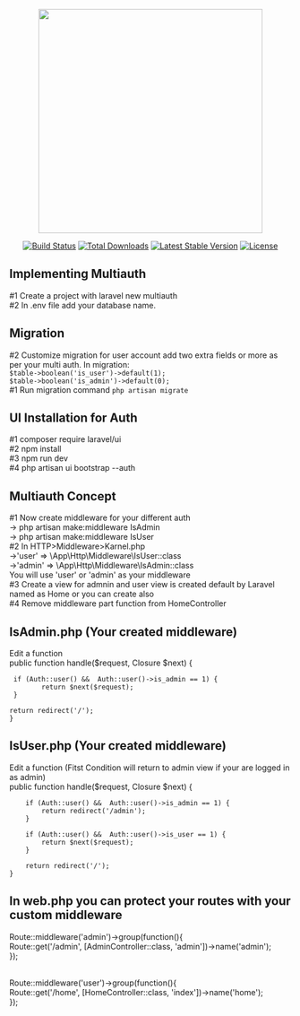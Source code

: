 <p align="center"><a href="https://laravel.com" target="_blank"><img src="https://raw.githubusercontent.com/laravel/art/master/logo-lockup/5%20SVG/2%20CMYK/1%20Full%20Color/laravel-logolockup-cmyk-red.svg" width="400"></a></p>

<p align="center">
<a href="https://travis-ci.org/laravel/framework"><img src="https://travis-ci.org/laravel/framework.svg" alt="Build Status"></a>
<a href="https://packagist.org/packages/laravel/framework"><img src="https://img.shields.io/packagist/dt/laravel/framework" alt="Total Downloads"></a>
<a href="https://packagist.org/packages/laravel/framework"><img src="https://img.shields.io/packagist/v/laravel/framework" alt="Latest Stable Version"></a>
<a href="https://packagist.org/packages/laravel/framework"><img src="https://img.shields.io/packagist/l/laravel/framework" alt="License"></a>
</p>

## Implementing Multiauth
#1 Create a project with laravel new multiauth <br/>
#2 In .env file add your database name. <br/>


## Migration
#2 Customize migration for user account add two extra fields or more as per your multi auth. In migration: <br/>
 `$table->boolean('is_user')->default(1);` <br/>
 `$table->boolean('is_admin')->default(0);` <br/>
#1 Run migration command `php artisan migrate` <br/>

## UI Installation for Auth
#1 composer require laravel/ui <br/>
#2 npm install <br/>
#3 npm run dev <br/>
#4 php artisan ui bootstrap --auth <br/>


## Multiauth Concept

#1 Now create middleware for your different auth <br/>
-> php artisan make:middleware IsAdmin <br/>
-> php artisan make:middleware IsUser <br/>
#2 In HTTP>Middleware>Karnel.php <br/>
->'user' => \App\Http\Middleware\IsUser::class <br/>
->'admin' => \App\Http\Middleware\IsAdmin::class <br/>
You will use 'user' or 'admin' as your middleware <br/>
#3 Create a view for admnin and user view is created default by Laravel named as Home or you can create also <br/>
#4 Remove middleware part function from HomeController <br/>




## IsAdmin.php (Your created middleware) 
Edit a function <br/>
   public function handle($request, Closure $next)
    {
        
     if (Auth::user() &&  Auth::user()->is_admin == 1) {
            return $next($request);
     }

    return redirect('/');
    }
    
    
## IsUser.php (Your created middleware)
Edit a function (Fitst Condition will return to admin view if your are logged in as admin) <br/>
    public function handle($request, Closure $next)
    {

        if (Auth::user() &&  Auth::user()->is_admin == 1) {
            return redirect('/admin');
        }

        if (Auth::user() &&  Auth::user()->is_user == 1) {
            return $next($request);
        }

        return redirect('/');
    }



## In web.php you can protect your routes with your custom middleware <br/>
Route::middleware('admin')->group(function(){ <br/>
    Route::get('/admin', [AdminController::class, 'admin'])->name('admin'); <br/>
});<br/><br/>

Route::middleware('user')->group(function(){ <br/>
    Route::get('/home', [HomeController::class, 'index'])->name('home'); <br/>
}); <br/>





